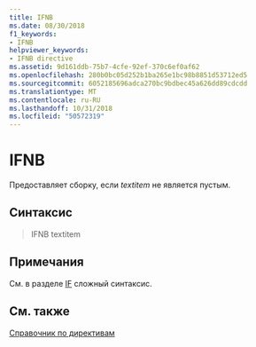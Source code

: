 ```yaml
---
title: IFNB
ms.date: 08/30/2018
f1_keywords:
- IFNB
helpviewer_keywords:
- IFNB directive
ms.assetid: 9d161ddb-75b7-4cfe-92ef-370c6ef0af62
ms.openlocfilehash: 280b0bc05d252b1ba265e1bc98b8851d53712ed5
ms.sourcegitcommit: 6052185696adca270bc9bdbec45a626dd89cdcdd
ms.translationtype: MT
ms.contentlocale: ru-RU
ms.lasthandoff: 10/31/2018
ms.locfileid: "50572319"
---
```

# <a name="ifnb"></a>IFNB

Предоставляет сборку, если *textitem* не является пустым.

## <a name="syntax"></a>Синтаксис

> IFNB textitem

## <a name="remarks"></a>Примечания

См. в разделе [IF](../../assembler/masm/if-masm.md) сложный синтаксис.

## <a name="see-also"></a>См. также

[Справочник по директивам](../../assembler/masm/directives-reference.md)<br/>